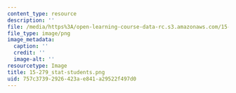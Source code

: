 ```yaml
---
content_type: resource
description: ''
file: /media/https%3A/open-learning-course-data-rc.s3.amazonaws.com/15-279-management-communication-for-undergraduates-fall-2012/757c37392926423ae841a29522f497d0_15-279_stat-students.png
file_type: image/png
image_metadata:
  caption: ''
  credit: ''
  image-alt: ''
resourcetype: Image
title: 15-279_stat-students.png
uid: 757c3739-2926-423a-e841-a29522f497d0
---
```

